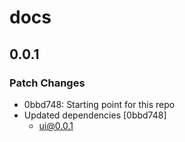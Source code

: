 # docs

## 0.0.1

### Patch Changes

- 0bbd748: Starting point for this repo
- Updated dependencies [0bbd748]
  - ui@0.0.1

